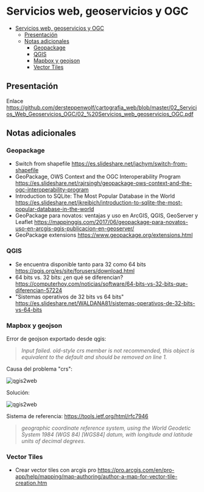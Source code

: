 # Servicios web, geoservicios y OGC

- [Servicios web, geoservicios y OGC](#servicios-web-geoservicios-y-ogc)
  - [Presentación](#presentaci%C3%B3n)
  - [Notas adicionales](#notas-adicionales)
    - [Geopackage](#geopackage)
    - [QGIS](#qgis)
    - [Mapbox y geojson](#mapbox-y-geojson)
    - [Vector Tiles](#vector-tiles)

## Presentación

Enlace https://github.com/dersteppenwolf/cartografia_web/blob/master/02_Servicios_Web_Geoservicios_OGC/02_%20Servicios_web_geoservicios_OGC.pdf

## Notas adicionales

### Geopackage

- Switch from shapefile https://es.slideshare.net/jachym/switch-from-shapefile
- GeoPackage, OWS Context and the OGC Interoperability Program https://es.slideshare.net/rajrsingh/geopackage-ows-context-and-the-ogc-interoperability-program
- Introduction to SQLite: The Most Popular Database in the World https://es.slideshare.net/jkreibich/introduction-to-sqlite-the-most-popular-database-in-the-world
- GeoPackage para novatos: ventajas y uso en ArcGIS, QGIS, GeoServer y Leaflet https://mappinggis.com/2017/06/geopackage-para-novatos-uso-en-arcgis-qgis-publicacion-en-geoserver/
- GeoPackage extensions https://www.geopackage.org/extensions.html

### QGIS

- Se encuentra disponible tanto para 32 como 64 bits https://qgis.org/es/site/forusers/download.html
- 64 bits vs. 32 bits: ¿en qué se diferencian? https://computerhoy.com/noticias/software/64-bits-vs-32-bits-que-diferencian-57224
- "Sistemas operativos de 32 bits vs 64 bits" https://es.slideshare.net/WALDANA81/sistemas-operativos-de-32-bits-vs-64-bits

### Mapbox y geojson

Error de geojson exportado desde qgis:

> _Input failed. old-style crs member is not recommended, this object is equivalent to the default and should be removed on line 1._

Causa del problema "crs":

![qgis2web](geojson1.png "qgis2web")

Solución:

![qgis2web](geojson2.png "qgis2web")

Sistema de referencia: https://tools.ietf.org/html/rfc7946

> _geographic coordinate reference system, using the World Geodetic System 1984 (WGS 84) [WGS84] datum, with longitude and latitude units of decimal degrees_.

### Vector Tiles

- Crear vector tiles con arcgis pro https://pro.arcgis.com/en/pro-app/help/mapping/map-authoring/author-a-map-for-vector-tile-creation.htm
